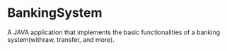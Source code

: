 # BankingSystem
A JAVA application that implements the basic functionalities of a banking system(withraw, transfer, and more).
